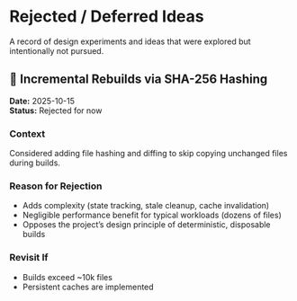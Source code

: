 <!-- REJECTED.md -->
# Rejected / Deferred Ideas

A record of design experiments and ideas that were explored but intentionally not pursued.

## 🧮 Incremental Rebuilds via SHA-256 Hashing

**Date:** 2025-10-15  
**Status:** Rejected for now  

### Context
Considered adding file hashing and diffing to skip copying unchanged files during builds.

### Reason for Rejection
- Adds complexity (state tracking, stale cleanup, cache invalidation)
- Negligible performance benefit for typical workloads (dozens of files)
- Opposes the project’s design principle of deterministic, disposable builds

### Revisit If
- Builds exceed ~10k files
- Persistent caches are implemented
